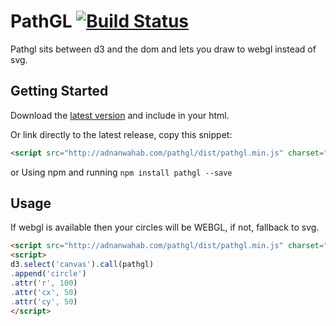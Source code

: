 # PathGL [![Build Status](https://travis-ci.org/adnan-wahab/pathgl.png?branch=master)](https://travis-ci.org/adnan-wahab/pathgl)
Pathgl sits between d3 and the dom and lets you draw to webgl instead of svg.

## Getting Started
Download the [latest version](http://adnanwahab.org/pathgl/dist/pathgl.zip) and include in your html.

Or link directly to the latest release, copy this snippet: 
```html
<script src="http://adnanwahab.com/pathgl/dist/pathgl.min.js" charset="utf-8"></script>
```

or Using npm and running `npm install pathgl --save`

## Usage

If webgl is available then your circles will be WEBGL, if not, fallback to svg.
```html
<script src="http://adnanwahab.com/pathgl/dist/pathgl.min.js" charset="utf-8"></script>
<script>
d3.select('canvas').call(pathgl)
.append('circle')
.attr('r', 100)
.attr('cx', 50)
.attr('cy', 50)
</script>
```
